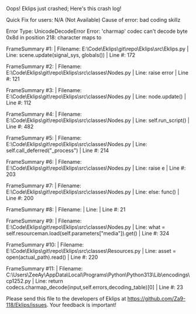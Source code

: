 Oops! Eklips just crashed;
Here's this crash log!

Quick Fix for users: N/A (Not Available)
Cause of error: bad coding skillz

Error Type: UnicodeDecodeError
Error: 'charmap' codec can't decode byte 0x8d in position 218: character maps to <undefined>

FrameSummary #1:
  | Filename: E:\Code\Eklips\git\repo\Eklips\src\Eklips.py
  | Line: scene.update(signal_sys, globals())
  | Line #: 172

FrameSummary #2:
  | Filename: E:\Code\Eklips\git\repo\Eklips\src\classes\Nodes.py
  | Line: raise error
  | Line #: 121

FrameSummary #3:
  | Filename: E:\Code\Eklips\git\repo\Eklips\src\classes\Nodes.py
  | Line: node.update()
  | Line #: 112

FrameSummary #4:
  | Filename: E:\Code\Eklips\git\repo\Eklips\src\classes\Nodes.py
  | Line: self.run_script()
  | Line #: 482

FrameSummary #5:
  | Filename: E:\Code\Eklips\git\repo\Eklips\src\classes\Nodes.py
  | Line: self.call_deferred("_process")
  | Line #: 214

FrameSummary #6:
  | Filename: E:\Code\Eklips\git\repo\Eklips\src\classes\Nodes.py
  | Line: raise e
  | Line #: 203

FrameSummary #7:
  | Filename: E:\Code\Eklips\git\repo\Eklips\src\classes\Nodes.py
  | Line: else: func()
  | Line #: 200

FrameSummary #8:
  | Filename: <string>
  | Line: 
  | Line #: 21

FrameSummary #9:
  | Filename: E:\Code\Eklips\git\repo\Eklips\src\classes\Nodes.py
  | Line: what = self.resourceman.load(self.parameters["media"]).get()
  | Line #: 324

FrameSummary #10:
  | Filename: E:\Code\Eklips\git\repo\Eklips\src\classes\Resources.py
  | Line: asset = open(actual_path).read()
  | Line #: 220

FrameSummary #11:
  | Filename: C:\Users\ZeeAy\AppData\Local\Programs\Python\Python313\Lib\encodings\cp1252.py
  | Line: return codecs.charmap_decode(input,self.errors,decoding_table)[0]
  | Line #: 23


Please send this file to the developers of Eklips at https://github.com/Za9-118/Eklips/issues. 
Your feedback is important!